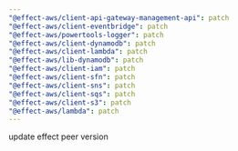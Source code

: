 ```yaml
---
"@effect-aws/client-api-gateway-management-api": patch
"@effect-aws/client-eventbridge": patch
"@effect-aws/powertools-logger": patch
"@effect-aws/client-dynamodb": patch
"@effect-aws/client-lambda": patch
"@effect-aws/lib-dynamodb": patch
"@effect-aws/client-iam": patch
"@effect-aws/client-sfn": patch
"@effect-aws/client-sns": patch
"@effect-aws/client-sqs": patch
"@effect-aws/client-s3": patch
"@effect-aws/lambda": patch
---
```


update effect peer version
